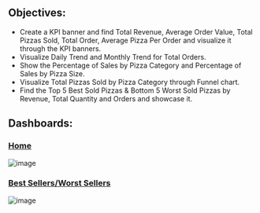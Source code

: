 ## Objectives:
 * Create a KPI banner and find Total Revenue, Average Order Value, Total Pizzas Sold, Total Order, Average Pizza Per Order and visualize it through the KPI banners.
 * Visualize Daily Trend and Monthly Trend for Total Orders.
 * Show the Percentage of Sales by Pizza Category and Percentage of Sales by Pizza Size.
 * Visualize Total Pizzas Sold by Pizza Category through Funnel chart.
 * Find the Top 5 Best Sold Pizzas & Bottom 5 Worst Sold Pizzas by Revenue, Total Quantity and Orders and showcase it.
## Dashboards:
 ### [Home](![image](https://github.com/shridhar1504/Power-BI-Visualization-Project/assets/113985416/462ae76d-40b3-4d62-ab7b-1fc58387be0d))

  ![image](https://github.com/shridhar1504/Power-BI-Visualization-Project/assets/113985416/5a8244ce-7a5a-4083-81ed-82bb09fc7068)

 ### [Best Sellers/Worst Sellers](![image](https://github.com/shridhar1504/Power-BI-Visualization-Project/assets/113985416/44fa34d5-9941-44a8-b220-5fc2159a2ef5))


  ![image](https://github.com/shridhar1504/Power-BI-Visualization-Project/assets/113985416/8f8f738a-3211-4e23-9795-c8a246be3c92)
